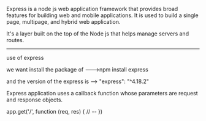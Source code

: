 Express is a node js web application framework that provides broad features for building web and mobile applications. It is used to build a single page, multipage, and hybrid web application.

It's a layer built on the top of the Node js that helps manage servers and routes.
<hr>
use of express

we want install the package of --->npm install express

and the version of the express is --> "express": "^4.18.2"

Express application uses a callback function whose parameters are request and response objects.

app.get('/', function (req, res) {
   // --
})
